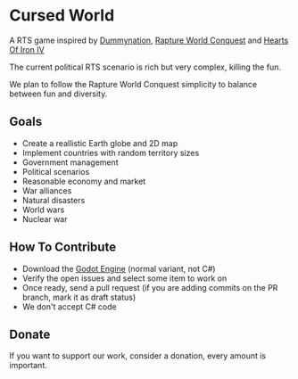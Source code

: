 # Cursed World

A RTS game inspired by [Dummynation](https://store.steampowered.com/app/1892030/Dummynation/), [Rapture World Conquest](https://store.steampowered.com/app/547520/Rapture__World_Conquest/) and [Hearts Of Iron IV](https://store.steampowered.com/app/394360/hearts_of_iron_iv/)

The current political RTS scenario is rich but very complex, killing the fun.

We plan to follow the Rapture World Conquest simplicity to balance between fun and diversity.

## Goals

- Create a reallistic Earth globe and 2D map
- Implement countries with random territory sizes
- Government management
- Political scenarios
- Reasonable economy and market
- War alliances
- Natural disasters
- World wars
- Nuclear war

## How To Contribute

- Download the [Godot Engine](https://godotengine.org/) (normal variant, not C#)
- Verify the open issues and select some item to work on
- Once ready, send a pull request (if you are adding commits on the PR branch, mark it as draft status)
- We don't accept C# code

## Donate

If you want to support our work, consider a donation, every amount is important.
